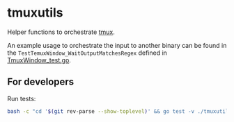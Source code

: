 # tmuxutils

Helper functions to orchestrate [tmux](https://github.com/tmux/tmux/wiki).

An example usage to orchestrate the input to another binary can be found in the `TestTemuxWindow_WaitOutputMatchesRegex` defined in [TmuxWindow_test.go](TmuxWindow_test.go).

## For developers

Run tests:

```bash
bash -c "cd '$(git rev-parse --show-toplevel)' && go test -v ./tmuxutils/..."
```
